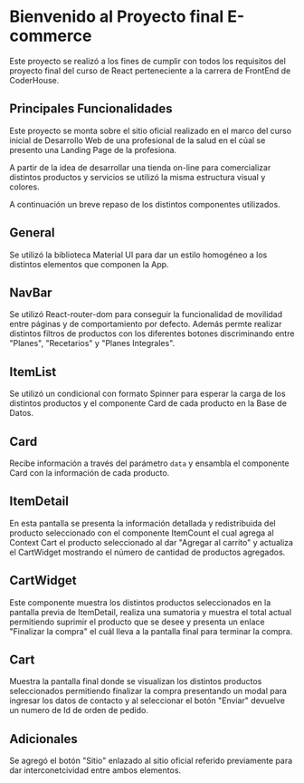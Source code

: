 # Bienvenido al Proyecto final E-commerce 

Este proyecto se realizó a los fines de cumplir con todos los requisitos del proyecto final del curso de React perteneciente a la carrera de FrontEnd de CoderHouse.

## Principales Funcionalidades

Este proyecto se monta sobre el sitio oficial realizado en el marco del curso inicial de Desarrollo Web de una profesional de la salud en el cúal se presento una Landing Page de la profesiona.

A partir de la idea de desarrollar una tienda on-line para comercializar distintos productos y servicios se utilizó la misma estructura visual y colores.

A continuación un breve repaso de los distintos componentes utilizados.

## General

Se utilizó la biblioteca Material UI para dar un estilo homogéneo a los distintos elementos que componen la App.

## NavBar

Se utilizó React-router-dom para conseguir la funcionalidad de movilidad entre páginas y de comportamiento por defecto.
Además permte realizar distintos filtros de productos con los diferentes botones discriminando entre "Planes", "Recetarios" y "Planes Integrales".

## ItemList

Se utilizó un condicional con formato Spinner para esperar la carga de los distintos productos y el componente Card de cada producto en la Base de Datos.

## Card

Recibe información a través del parámetro `data` y ensambla el componente Card con la información de cada producto.


## ItemDetail

En esta pantalla se presenta la información detallada y redistribuida del producto seleccionado con el componente ItemCount el cual agrega al Context Cart el producto seleccionado al dar "Agregar al carrito" y actualiza el CartWidget mostrando el número de cantidad de productos agregados.

## CartWidget

Este componente muestra los distintos productos seleccionados en la pantalla previa de ItemDetail, realiza una sumatoria y muestra el total actual permitiendo suprimir el producto que se desee y presenta un enlace "Finalizar la compra" el cuál lleva a la pantalla final para terminar la compra.

## Cart

Muestra la pantalla final donde se visualizan los distintos productos seleccionados permitiendo finalizar la compra presentando un modal para ingresar los datos de contacto y al seleccionar el botón "Enviar" devuelve un numero de Id de orden de pedido.

## Adicionales

Se agregó el botón "Sitio" enlazado al sitio oficial referido previamente para dar interconetcividad entre ambos elementos. 